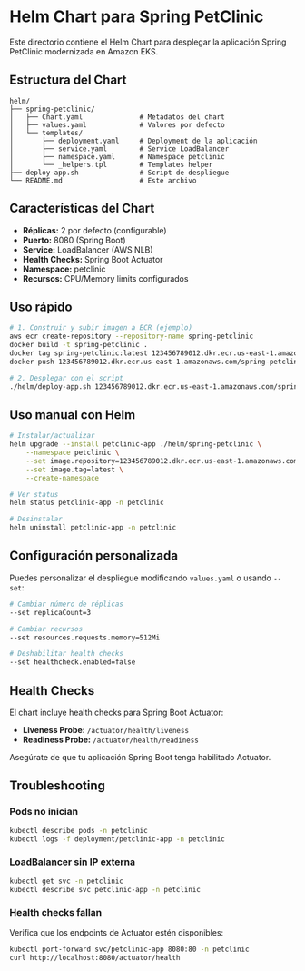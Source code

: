 # Helm Chart para Spring PetClinic

Este directorio contiene el Helm Chart para desplegar la aplicación Spring PetClinic modernizada en Amazon EKS.

## Estructura del Chart

```
helm/
├── spring-petclinic/
│   ├── Chart.yaml              # Metadatos del chart
│   ├── values.yaml             # Valores por defecto
│   └── templates/
│       ├── deployment.yaml     # Deployment de la aplicación
│       ├── service.yaml        # Service LoadBalancer
│       ├── namespace.yaml      # Namespace petclinic
│       └── _helpers.tpl        # Templates helper
├── deploy-app.sh               # Script de despliegue
└── README.md                   # Este archivo
```

## Características del Chart

- **Réplicas:** 2 por defecto (configurable)
- **Puerto:** 8080 (Spring Boot)
- **Service:** LoadBalancer (AWS NLB)
- **Health Checks:** Spring Boot Actuator
- **Namespace:** petclinic
- **Recursos:** CPU/Memory limits configurados

## Uso rápido

```bash
# 1. Construir y subir imagen a ECR (ejemplo)
aws ecr create-repository --repository-name spring-petclinic
docker build -t spring-petclinic .
docker tag spring-petclinic:latest 123456789012.dkr.ecr.us-east-1.amazonaws.com/spring-petclinic:latest
docker push 123456789012.dkr.ecr.us-east-1.amazonaws.com/spring-petclinic:latest

# 2. Desplegar con el script
./helm/deploy-app.sh 123456789012.dkr.ecr.us-east-1.amazonaws.com/spring-petclinic:latest
```

## Uso manual con Helm

```bash
# Instalar/actualizar
helm upgrade --install petclinic-app ./helm/spring-petclinic \
    --namespace petclinic \
    --set image.repository=123456789012.dkr.ecr.us-east-1.amazonaws.com/spring-petclinic \
    --set image.tag=latest \
    --create-namespace

# Ver status
helm status petclinic-app -n petclinic

# Desinstalar
helm uninstall petclinic-app -n petclinic
```

## Configuración personalizada

Puedes personalizar el despliegue modificando `values.yaml` o usando `--set`:

```bash
# Cambiar número de réplicas
--set replicaCount=3

# Cambiar recursos
--set resources.requests.memory=512Mi

# Deshabilitar health checks
--set healthcheck.enabled=false
```

## Health Checks

El chart incluye health checks para Spring Boot Actuator:

- **Liveness Probe:** `/actuator/health/liveness`
- **Readiness Probe:** `/actuator/health/readiness`

Asegúrate de que tu aplicación Spring Boot tenga habilitado Actuator.

## Troubleshooting

### Pods no inician
```bash
kubectl describe pods -n petclinic
kubectl logs -f deployment/petclinic-app -n petclinic
```

### LoadBalancer sin IP externa
```bash
kubectl get svc -n petclinic
kubectl describe svc petclinic-app -n petclinic
```

### Health checks fallan
Verifica que los endpoints de Actuator estén disponibles:
```bash
kubectl port-forward svc/petclinic-app 8080:80 -n petclinic
curl http://localhost:8080/actuator/health
```
